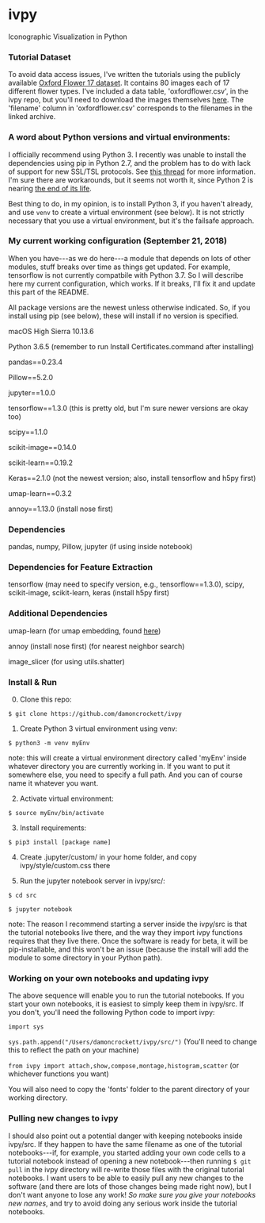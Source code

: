 # ivpy
Iconographic Visualization in Python

### Tutorial Dataset

To avoid data access issues, I've written the tutorials using the publicly available [Oxford Flower 17 dataset](http://www.robots.ox.ac.uk/~vgg/data/flowers/17/). It contains 80 images each of 17 different flower types. I've included a data table, 'oxfordflower.csv', in the ivpy repo, but you'll need to download the images themselves [here](http://www.robots.ox.ac.uk/~vgg/data/flowers/17/17flowers.tgz). The 'filename' column in 'oxfordflower.csv' corresponds to the filenames in the linked archive.

### A word about Python versions and virtual environments:

I officially recommend using Python 3. I recently was unable to install the dependencies using pip in Python 2.7, and the problem has to do with lack of support for new SSL/TSL protocols. See [this thread](https://github.com/pypa/get-pip/issues/26) for more information. I'm sure there are workarounds, but it seems not worth it, since Python 2 is nearing [the end of its life](https://legacy.python.org/dev/peps/pep-0373/).

Best thing to do, in my opinion, is to install Python 3, if you haven't already, and use `venv` to create a virtual environment (see below). It is not strictly necessary that you use a virtual environment, but it's the failsafe approach.

### My current working configuration (September 21, 2018)

When you have---as we do here---a module that depends on lots of other modules, stuff breaks over time as things get updated. For example, tensorflow is not currently compatbile with Python 3.7. So I will describe here my current configuration, which works. If it breaks, I'll fix it and update this part of the README.

All package versions are the newest unless otherwise indicated. So, if you install using pip (see below), these will install if no version is specified. 

macOS High Sierra 10.13.6

Python 3.6.5 (remember to run Install Certificates.command after installing)

pandas==0.23.4

Pillow==5.2.0

jupyter==1.0.0

tensorflow==1.3.0 (this is pretty old, but I'm sure newer versions are okay too)

scipy==1.1.0

scikit-image==0.14.0

scikit-learn==0.19.2

Keras==2.1.0 (not the newest version; also, install tensorflow and h5py first)

umap-learn==0.3.2

annoy==1.13.0 (install nose first)

### Dependencies 

pandas, numpy, Pillow, jupyter (if using inside notebook)

### Dependencies for Feature Extraction

tensorflow (may need to specify version, e.g., tensorflow==1.3.0), scipy, scikit-image, scikit-learn, keras (install h5py first)

### Additional Dependencies

umap-learn (for umap embedding, found [here](https://github.com/lmcinnes/umap))

annoy (install nose first) (for nearest neighbor search)

image_slicer (for using utils.shatter)

### Install & Run

0. Clone this repo:

`$ git clone https://github.com/damoncrockett/ivpy`

1. Create Python 3 virtual environment using venv:

`$ python3 -m venv myEnv`

note: this will create a virtual environment directory called 'myEnv' inside whatever directory you are currently working in. If you want to put it somewhere else, you need to specify a full path. And you can of course name it whatever you want.

2. Activate virtual environment:

`$ source myEnv/bin/activate`

3. Install requirements:

`$ pip3 install [package name]`

4. Create .jupyter/custom/ in your home folder, and copy ivpy/style/custom.css there

5. Run the jupyter notebook server in ivpy/src/:

`$ cd src`

`$ jupyter notebook`

note: The reason I recommend starting a server inside the ivpy/src is that the tutorial notebooks live there, and the way they import ivpy functions requires that they live there. Once the software is ready for beta, it will be pip-installable, and this won't be an issue (because the install will add the module to some directory in your Python path).

### Working on your own notebooks and updating ivpy

The above sequence will enable you to run the tutorial notebooks. If you start your own notebooks, it is easiest to simply keep them in ivpy/src. If you don't, you'll need the following Python code to import ivpy:

`import sys`

`sys.path.append("/Users/damoncrockett/ivpy/src/")` (You'll need to change this to reflect the path on your machine)

`from ivpy import attach,show,compose,montage,histogram,scatter` (or whichever functions you want)

You will also need to copy the 'fonts' folder to the parent directory of your working directory.

### Pulling new changes to ivpy

I should also point out a potential danger with keeping notebooks inside ivpy/src. If they happen to have the same filename as one of the tutorial notebooks---if, for example, you started adding your own code cells to a tutorial notebook instead of opening a new notebook---then running `$ git pull` in the ivpy directory will re-write those files with the original tutorial notebooks. I want users to be able to easily pull any new changes to the software (and there are lots of those changes being made right now), but I don't want anyone to lose any work! _So make sure you give your notebooks new names_, and try to avoid doing any serious work inside the tutorial notebooks.
